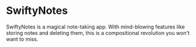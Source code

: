 # SwiftyNotes
SwiftyNotes is a magical note-taking app. With mind-blowing features like storing notes and deleting them, this is a compositional revolution you won't want to miss.
